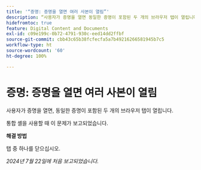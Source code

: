 ```yaml
---
title: '“증명: 증명을 열면 여러 사본이 열림”'
description: “사용자가 증명을 열면 동일한 증명이 포함된 두 개의 브라우저 탭이 열립니다. ”
hidefromtoc: true
feature: Digital Content and Documents
exl-id: c09e199c-0b72-4791-930c-eed14dd2ffbf
source-git-commit: cbb43c65b38fcfecfa5a7b49216266581945b7c5
workflow-type: ht
source-wordcount: '60'
ht-degree: 100%

---
```


# 증명: 증명을 열면 여러 사본이 열림

사용자가 증명을 열면, 동일한 증명이 포함된 두 개의 브라우저 탭이 열립니다.

통합 셸을 사용할 때 이 문제가 보고되었습니다.

**해결 방법**

탭 중 하나를 닫으십시오.

_2024년 7월 22일에 처음 보고되었습니다._
